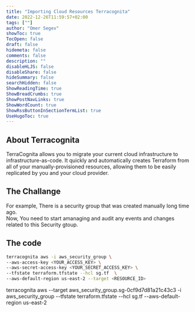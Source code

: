 ```yaml
---
title: "Importing Cloud Resources Terracognita"
date: 2022-12-26T11:59:57+02:00
tags: [""]
author: "Omer Segev"
showToc: true
TocOpen: false
draft: false
hidemeta: false
comments: false
description: ""
disableHLJS: false
disableShare: false
hideSummary: false
searchHidden: false
ShowReadingTime: true
ShowBreadCrumbs: true
ShowPostNavLinks: true
ShowWordCount: true
ShowRssButtonInSectionTermList: true
UseHugoToc: true
---
```


## About Terracognita

TerraCognita allows you to migrate your current cloud infrastructure to infrastructure-as-code. It quickly and automatically creates Terraform from all of your manually-provisioned resources, allowing them to be easily replicated by you and your cloud provider.

## The Challange

For example, There is a security group that was created manually long time ago.  
Now, You need to start amanaging and audit any events and changes related to this Security gtoup.

## The code

```bash
terracognita aws -i aws_security_group \
--aws-access-key <YOUR_ACCESS_KEY> \
--aws-secret-access-key <YOUR_SECRET_ACCESS_KEY> \
--tfstate terraform.tfstate --hcl sg.tf  \
--aws-default-region us-east-2 --target <RESOURCE_ID>
```

terracognita aws --target aws_security_group.sg-0cf9d7d81a21c43c3 -i aws_security_group --tfstate terraform.tfstate --hcl sg.tf  --aws-default-region us-east-2